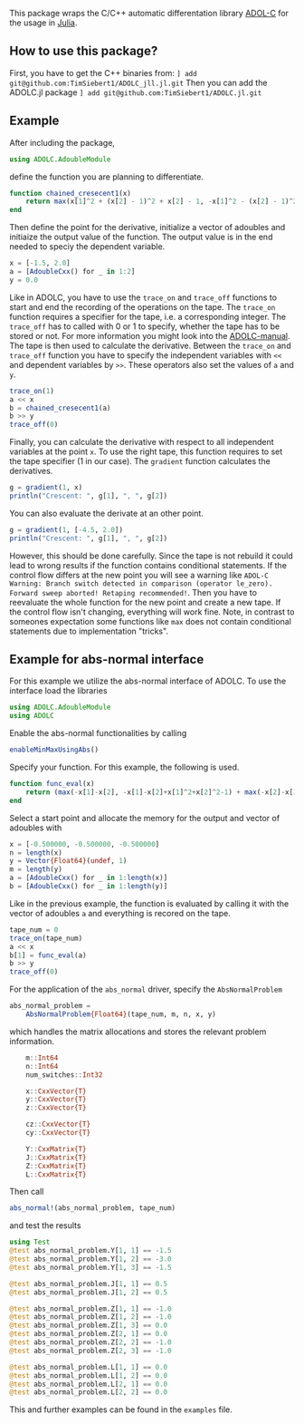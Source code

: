 This package wraps the C/C++ automatic differentation library [ADOL-C](https://github.com/coin-or/ADOL-C) for the usage in [Julia](https://julialang.org/). 
## How to use this package?
First, you have to get the C++ binaries from: 
```] add git@github.com:TimSiebert1/ADOLC_jll.jl.git```
Then you can add the ADOLC.jl package 
```] add git@github.com:TimSiebert1/ADOLC.jl.git```


## Example
After including the package,
```julia
using ADOLC.AdoubleModule
```
define the function you are planning to differentiate.
```julia
function chained_cresecent1(x)
    return max(x[1]^2 + (x[2] - 1)^2 + x[2] - 1, -x[1]^2 - (x[2] - 1)^2 + x[2] + 1)
end
```
Then define the point for the derivative, initialize a vector of adoubles and initiaize the output value of the function. The output value is in the end needed to speciy the dependent variable.
```julia
x = [-1.5, 2.0]
a = [AdoubleCxx() for _ in 1:2]
y = 0.0
```
Like in ADOLC, you have to use the `trace_on` and `trace_off` functions to start and end the recording of the operations on the tape. The `trace_on` function requires a specifier for the tape, i.e. a corresponding integer. The `trace_off` has to called with 0 or 1 to specify, whether the tape has to be stored or not. For more information you might look into the [ADOLC-manual](https://usermanual.wiki/Pdf/adolcmanual.230286982/view). The tape is then used to calculate the derivative. Between the `trace_on` and `trace_off` function you have to specify the independent variables with `<<` and dependent variables by `>>`. These operators also set the values of `a` and `y`.
```julia
trace_on(1)
a << x
b = chained_cresecent1(a)
b >> y
trace_off(0)
```
Finally, you can calculate the derivative with respect to all independent variables at the point `x`. To use the right tape, this function requires to set the tape specifier (1 in our case). The `gradient` function calculates the derivatives.
```julia
g = gradient(1, x)
println("Crescent: ", g[1], ", ", g[2])
```

You can also evaluate the derivate at an other point.

```julia
g = gradient(1, [-4.5, 2.0])
println("Crescent: ", g[1], ", ", g[2])
```

However, this should be done carefully. Since the tape is not rebuild it could lead to wrong results if the function contains conditional statements. If the control flow differs at the new point you will see a warning like ```ADOL-C Warning: Branch switch detected in comparison (operator le_zero). Forward sweep aborted! Retaping recommended!```. Then you have to reevaluate the whole function for the new point and create a new tape. If the control flow isn't changing, everything will work fine. 
Note, in contrast to someones expectation some functions like `max` does not contain conditional statements due to implementation "tricks". 


## Example for abs-normal interface
For this example we utilize the abs-normal interface of ADOLC. To use the interface load the libraries
```julia
using ADOLC.AdoubleModule
using ADOLC
```
Enable the abs-normal functionalities by calling
```julia
enableMinMaxUsingAbs()
```
Specify your function. For this example, the following is used.
```julia
function func_eval(x)
    return (max(-x[1]-x[2], -x[1]-x[2]+x[1]^2+x[2]^2-1) + max(-x[2]-x[3], -x[2]-x[3]+x[2]^2+x[3]^2-1))
end 
```
Select a start point and allocate the memory for the output and vector of adoubles with
```julia
x = [-0.500000, -0.500000, -0.500000]
n = length(x)
y = Vector{Float64}(undef, 1)
m = length(y)
a = [AdoubleCxx() for _ in 1:length(x)]
b = [AdoubleCxx() for _ in 1:length(y)]
```
Like in the previous example, the function is evaluated by calling it with the vector of adoubles `a` and everything is recored on the tape.
```julia
tape_num = 0
trace_on(tape_num)
a << x
b[1] = func_eval(a)
b >> y
trace_off(0)
```
For the application of the `abs_normal` driver, specify the `AbsNormalProblem` 
```julia
abs_normal_problem =
    AbsNormalProblem{Float64}(tape_num, m, n, x, y)
```
which handles the matrix allocations and stores the relevant problem information. 
```julia
    m::Int64
    n::Int64
    num_switches::Int32

    x::CxxVector{T}
    y::CxxVector{T}
    z::CxxVector{T}

    cz::CxxVector{T}
    cy::CxxVector{T}

    Y::CxxMatrix{T} 
    J::CxxMatrix{T}
    Z::CxxMatrix{T} 
    L::CxxMatrix{T}
```
Then call 
```julia
abs_normal!(abs_normal_problem, tape_num)
```
and test the results
```julia
using Test
@test abs_normal_problem.Y[1, 1] == -1.5
@test abs_normal_problem.Y[1, 2] == -3.0
@test abs_normal_problem.Y[1, 3] == -1.5

@test abs_normal_problem.J[1, 1] == 0.5
@test abs_normal_problem.J[1, 2] == 0.5

@test abs_normal_problem.Z[1, 1] == -1.0
@test abs_normal_problem.Z[1, 2] == -1.0
@test abs_normal_problem.Z[1, 3] == 0.0
@test abs_normal_problem.Z[2, 1] == 0.0
@test abs_normal_problem.Z[2, 2] == -1.0
@test abs_normal_problem.Z[2, 3] == -1.0

@test abs_normal_problem.L[1, 1] == 0.0
@test abs_normal_problem.L[1, 2] == 0.0
@test abs_normal_problem.L[2, 1] == 0.0
@test abs_normal_problem.L[2, 2] == 0.0
```

This and further examples can be found in the `examples` file.
